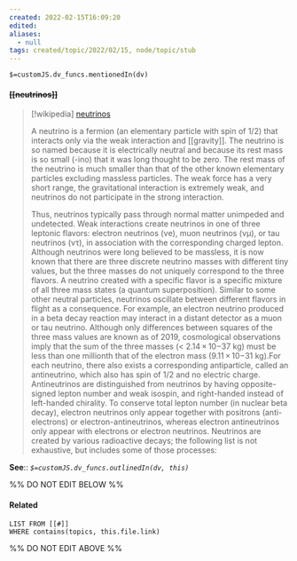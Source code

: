```yaml
---
created: 2022-02-15T16:09:20 
edited: 
aliases:
  - null
tags: created/topic/2022/02/15, node/topic/stub
---
```

`$=customJS.dv_funcs.mentionedIn(dv)`

#### <s class="topic-title">[[neutrinos]]</s>

> [!wikipedia] [neutrinos](https://en.wikipedia.org/wiki/Neutrino)
> 
> A neutrino is a fermion (an elementary particle with spin of 1/2) that interacts only via the weak interaction and [[gravity]]. The neutrino is so named because it is electrically neutral and because its rest mass is so small (-ino) that it was long thought to be zero. The rest mass of the neutrino is much smaller than that of the other known elementary particles excluding massless particles. The weak force has a very short range, the gravitational interaction is extremely weak, and neutrinos do not participate in the strong interaction.
> 
> Thus, neutrinos typically pass through normal matter unimpeded and undetected. Weak interactions create neutrinos in one of three leptonic flavors: electron neutrinos (νe), muon neutrinos (νμ), or tau neutrinos (ντ), in association with the corresponding charged lepton. Although neutrinos were long believed to be massless, it is now known that there are three discrete neutrino masses with different tiny values, but the three masses do not uniquely correspond to the three flavors. A neutrino created with a specific flavor is a specific mixture of all three mass states (a quantum superposition). Similar to some other neutral particles, neutrinos oscillate between different flavors in flight as a consequence. For example, an electron neutrino produced in a beta decay reaction may interact in a distant detector as a muon or tau neutrino. Although only differences between squares of the three mass values are known as of 2019, cosmological observations imply that the sum of the three masses (< 2.14 × 10−37 kg) must be less than one millionth that of the electron mass (9.11 × 10−31 kg).For each neutrino, there also exists a corresponding antiparticle, called an antineutrino, which also has spin of 1/2 and no electric charge. Antineutrinos are distinguished from neutrinos by having opposite-signed lepton number and weak isospin, and right-handed instead of left-handed chirality. To conserve total lepton number (in nuclear beta decay), electron neutrinos only appear together with positrons (anti-electrons) or electron-antineutrinos, whereas electron antineutrinos only appear with electrons or electron neutrinos. Neutrinos are created by various radioactive decays; the following list is not exhaustive, but includes some of those processes:


**See**::
*`$=customJS.dv_funcs.outlinedIn(dv, this)`*

%% DO NOT EDIT BELOW %%

#### Related 

```dataview
LIST FROM [[#]]
WHERE contains(topics, this.file.link)
```
%% DO NOT EDIT ABOVE %%
